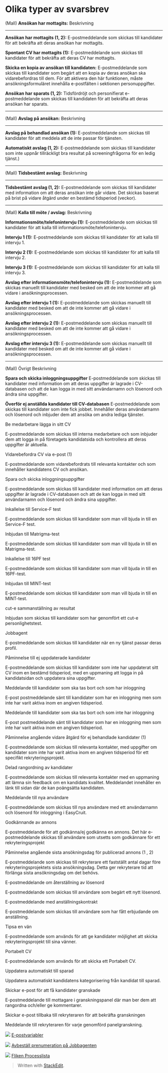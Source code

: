 # Olika typer av svarsbrev

(Mall)
**Ansökan har mottagits:**
Beskrivning
***
**Ansökan har mottagits (1, 2):**
E-postmeddelande som skickas till kandidater för att bekräfta att deras ansökan har mottagits.

**Spontant CV har mottagits (1):**
E-postmeddelande som skickas till kandidater för att bekräfta att deras CV har mottagits.

**Skicka en kopia av ansökan till kandidaten:**
E-postmeddelande som skickas till kandidater som begärt att en kopia av deras ansökan ska vidarebefordras till dem. För att aktivera den här funktionen, måste ansökningsformuläret innehålla e-postfälten i sektionen personuppgifter.

**Ansökan har sparats (1, 2):**
Tidsfördröjt och personifierat e-postmeddelande som skickas till kandidaten för att bekräfta att deras ansökan har sparats.
***
(Mall)
**Avslag på ansökan:**
Beskrivning
***
**Avslag på behandlad ansökan (1):**
E-postmeddelande som skickas till kandidater för att meddela att de inte passar för tjänsten.

**Automatiskt avslag (1, 2):**
E-postmeddelande som skickas till kandidater som inte uppnår tillräckligt bra resultat på screeningfrågorna för en ledig tjänst.)
***
(Mall)
**Tidsbestämt avslag:**
Beskrivning
***
**Tidsbestämt avslag (1, 2):**
E-postmeddelande som skickas till kandidater med information om att deras ansökan inte går vidare. Det skickas baserat på brist på vidare åtgärd under en bestämd tidsperiod (veckor).
***
(Mall)
**Kalla till möte / avslag:**
Beskrivning

**Informationsmöte/telefonintervju (1):**
E-postmeddelande som skickas till kandidater för att kalla till informationsmöte/telefonintervju.

**Intervju 1 (1):**
E-postmeddelande som skickas till kandidater för att kalla till intervju 1.

**Intervju 2 (1):**
E-postmeddelande som skickas till kandidater för att kalla till intervju 2.

**Intervju 3 (1):**
E-postmeddelande som skickas till kandidater för att kalla till intervju 3.

**Avslag efter informationsmöte/telefonintervju (1):**
E-postmeddelande som skickas manuellt till kandidater med besked om att de inte kommer att gå vidare i ansökningsprocessen.

**Avslag efter intervju 1 (1):**
E-postmeddelande som skickas manuellt till kandidater med besked om att de inte kommer att gå vidare i ansökningsprocessen.

**Avslag efter intervju 2 (1):**
E-postmeddelande som skickas manuellt till kandidater med besked om att de inte kommer att gå vidare i ansökningsprocessen.

**Avslag efter intervju 3 (1):**
E-postmeddelande som skickas manuellt till kandidater med besked om att de inte kommer att gå vidare i ansökningsprocessen.
***
(Mall)
Övrigt
Beskrivning

**Spara och skicka inloggningsuppgifter**
E-postmeddelande som skickas till kandidater med information om att deras uppgifter är lagrade i CV-databasen och att de kan logga in med sitt användarnamn och lösenord och ändra sina uppgifter.

**Överför ej anställda kandidater till CV-databasen**
E-postmeddelande som skickas till kandidater som inte fick jobbet. Innehåller deras användarnamn och lösenord och inbjuder dem att ansöka om andra lediga tjänster.

Be medarbetare lägga in sitt CV

E-postmeddelande som skickas till interna medarbetare och som inbjuder dem att logga in på företagets kandidatsida och kontrollera att deras uppgifter är aktuella.

Vidarebefordra CV via e-post (1)

E-postmeddelande som vidarebefordrats till relevanta kontakter och som innehåller kandidatens CV och ansökan.

Spara och skicka inloggningsuppgifter

E-postmeddelande som skickas till kandidater med information om att deras uppgifter är lagrade i CV-databasen och att de kan logga in med sitt användarnamn och lösenord och ändra sina uppgifter.

Inkallelse till Service-F test

E-postmeddelande som skickas till kandidater som man vill bjuda in till en Service-F test.

Inbjudan till Matrigma-test

E-postmeddelande som skickas till kandidater som man vill bjuda in till en Matrigma-test.

Inkallelse till 16PF test

E-postmeddelande som skickas till kandidater som man vill bjuda in till en 16PF-test.

Inbjudan till MINT-test

E-postmeddelande som skickas till kandidater som man vill bjuda in till en MINT-test.

cut-e sammanställning av resultat

Inbjudan som skickas till kandidater som har genomfört ett cut-e personlighetstest.

Jobbagent

E-postmeddelande som skickas till kandidater när en ny tjänst passar deras profil.

Påminnelse till ej uppdaterade kandidater

E-postmeddelande som skickas till kandidater som inte har uppdaterat sitt CV inom en bestämd tidsperiod, med en uppmaning att logga in på kandidatsidan och uppdatera sina uppgifter.

Meddelande till kandidater som ska tas bort och som har inloggning

E-post postmeddelande sänt till kandidater som har en inloggning men som inte har varit aktiva inom en angiven tidsperiod.

Meddelande till kandidater som ska tas bort och som inte har inloggning

E-post postmeddelande sänt till kandidater som har en inloggning men som inte har varit aktiva inom en angiven tidsperiod.

Påminnelse angående vidare åtgärd för ej behandlade kandidater (1)

E-postmeddelande som skickas till relevanta kontakter, med uppgifter om kandidater som inte har varit aktiva inom en angiven tidsperiod för ett specifikt rekryteringsprojekt.

Delad rangordning av kandidater

E-postmeddelande som skickas till relevanta kontakter med en uppmaning att lämna sin feedback om en kandidats kvalitet. Meddelandet innehåller en länk till sidan där de kan poängsätta kandidaten.

Meddelande till nya användare

E-postmeddelande som skickas till nya användare med ett användarnamn och lösenord för inloggning i EasyCruit.

Godkännande av annons

E-postmeddelande för att godkänna/ej godkänna en annons. Det här e-postmeddelande skickas till användare som utsetts som godkännare för ett rekryteringsprojekt

Påminnelse angående sista ansökningsdag för publicerad annons (1 , 2)

E-postmeddelande som skickas till rekryterare ett fastställt antal dagar före rekryteringsprojektets sista ansökningsdag. Detta ger rekryterare tid att förlänga sista ansökningsdag om det behövs.

E-postmeddelande om återställning av lösenord

E-postmeddelande som skickas till användare som begärt ett nytt lösenord.

E-postmeddelande med anställningskontrakt

E-postmeddelande som skickas till användare som har fått erbjudande om anställning.

Tipsa en vän

E-postmeddelande som används för att ge kandidater möjlighet att skicka rekryteringsprojekt till sina vänner.

Portabelt CV

E-postmeddelande som används för att skicka ett Portabelt CV.

Uppdatera automatiskt till sparad

Uppdatera automatiskt kandidatens kategorisering från kandidat till sparad.

Skickar e-post för att få kandidater granskade

E-postmeddelande till mottagare i granskningspanel där man ber dem att rangordna och/eller ge kommentarer.

Skickar e-post tillbaka till rekryteraren för att bekräfta granskningen

Meddelande till rekryteraren för varje genomförd panelgranskning.


![](../Resources/Images/icon-document-link.png)  [E-postvariabler](email_variables.htm)

![](../Resources/Images/icon-document-link.png)  [Avbeställ prenumeration på Jobbagenten](unsubscribe_from_job_agent.htm)

![](../Resources/Images/icon-document-link.png)  [Fliken Processlista](recruitment_activities_list_tab.htm)
> Written with [StackEdit](https://stackedit.io/).
<!--stackedit_data:
eyJoaXN0b3J5IjpbMTA1NDk1NDI5LDEwNTQ5NTQyOSwxOTI1Nj
czMDYsLTE0MTk2OTc5MjIsNzMwOTk4MTE2XX0=
-->